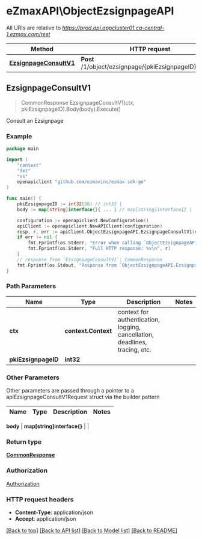 # eZmaxAPI\ObjectEzsignpageAPI

All URIs are relative to *https://prod.api.appcluster01.ca-central-1.ezmax.com/rest*

Method | HTTP request | Description
------------- | ------------- | -------------
[**EzsignpageConsultV1**](ObjectEzsignpageAPI.md#EzsignpageConsultV1) | **Post** /1/object/ezsignpage/{pkiEzsignpageID}/consult | Consult an Ezsignpage



## EzsignpageConsultV1

> CommonResponse EzsignpageConsultV1(ctx, pkiEzsignpageID).Body(body).Execute()

Consult an Ezsignpage

### Example

```go
package main

import (
	"context"
	"fmt"
	"os"
	openapiclient "github.com/ezmaxinc/ezmax-sdk-go"
)

func main() {
	pkiEzsignpageID := int32(56) // int32 | 
	body := map[string]interface{}{ ... } // map[string]interface{} | 

	configuration := openapiclient.NewConfiguration()
	apiClient := openapiclient.NewAPIClient(configuration)
	resp, r, err := apiClient.ObjectEzsignpageAPI.EzsignpageConsultV1(context.Background(), pkiEzsignpageID).Body(body).Execute()
	if err != nil {
		fmt.Fprintf(os.Stderr, "Error when calling `ObjectEzsignpageAPI.EzsignpageConsultV1``: %v\n", err)
		fmt.Fprintf(os.Stderr, "Full HTTP response: %v\n", r)
	}
	// response from `EzsignpageConsultV1`: CommonResponse
	fmt.Fprintf(os.Stdout, "Response from `ObjectEzsignpageAPI.EzsignpageConsultV1`: %v\n", resp)
}
```

### Path Parameters


Name | Type | Description  | Notes
------------- | ------------- | ------------- | -------------
**ctx** | **context.Context** | context for authentication, logging, cancellation, deadlines, tracing, etc.
**pkiEzsignpageID** | **int32** |  | 

### Other Parameters

Other parameters are passed through a pointer to a apiEzsignpageConsultV1Request struct via the builder pattern


Name | Type | Description  | Notes
------------- | ------------- | ------------- | -------------

 **body** | **map[string]interface{}** |  | 

### Return type

[**CommonResponse**](CommonResponse.md)

### Authorization

[Authorization](../README.md#Authorization)

### HTTP request headers

- **Content-Type**: application/json
- **Accept**: application/json

[[Back to top]](#) [[Back to API list]](../README.md#documentation-for-api-endpoints)
[[Back to Model list]](../README.md#documentation-for-models)
[[Back to README]](../README.md)

